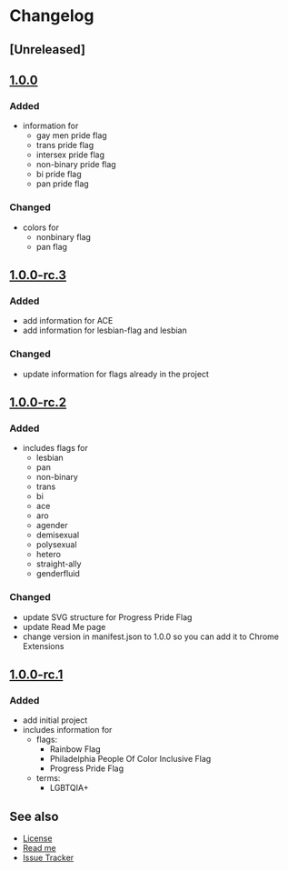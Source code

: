 # Changelog

## [Unreleased]

## [1.0.0](https://github.com/stephfuchs/queer-custom-chrome-tab/releases/tag/1.0.0)

### Added

- information for
    - gay men pride flag
    - trans pride flag
    - intersex pride flag
    - non-binary pride flag
    - bi pride flag
    - pan pride flag

### Changed

- colors for
    - nonbinary flag
    - pan flag

## [1.0.0-rc.3](https://github.com/stephfuchs/queer-custom-chrome-tab/releases/tag/1.0.0-rc.3)

### Added

- add information for ACE
- add information for lesbian-flag and lesbian

### Changed

- update information for flags already in the project

## [1.0.0-rc.2](https://github.com/stephfuchs/queer-custom-chrome-tab/releases/tag/1.0.0-rc.2)

### Added

- includes flags for
    - lesbian
    - pan
    - non-binary
    - trans
    - bi
    - ace
    - aro
    - agender
    - demisexual
    - polysexual
    - hetero
    - straight-ally
    - genderfluid

### Changed

- update SVG structure for Progress Pride Flag
- update Read Me page
- change version in manifest.json to 1.0.0 so you can add it to Chrome Extensions

## [1.0.0-rc.1](https://github.com/stephfuchs/queer-custom-chrome-tab/releases/tag/1.0.0-rc.1)

### Added

- add initial project
- includes information for
    - flags:
        - Rainbow Flag
        - Philadelphia People Of Color Inclusive Flag
        - Progress Pride Flag
    - terms:
        - LGBTQIA+

## See also

- [License](https://github.com/stephfuchs/queer-custom-chrome-tab/LICENSE)
- [Read me](https://github.com/stephfuchs/queer-custom-chrome-tab/README.md)
- [Issue Tracker](https://github.com/stephfuchs/queer-custom-chrome-tab/issues)
